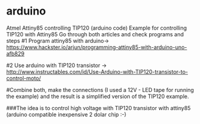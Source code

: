 # arduino
Atmel Attiny85 controlling TIP120 (arduino code)
Example for controlling TIP120 with Attiny85
Go through both articles and check programs and steps
#1  Program attiny85 with arduino-> https://www.hackster.io/arjun/programming-attiny85-with-arduino-uno-afb829

#2 Use arduino with TIP120 transistor -> http://www.instructables.com/id/Use-Arduino-with-TIP120-transistor-to-control-moto/ 

#Combine both, make the connections (I used a 12V - LED tape for running the example) and the result is  a simplified version of the TIP120 example.

###The idea is to control high voltage with TIP120 transistor with attiny85 (arduino compatible inexpensive  2 dolar chip :-)

